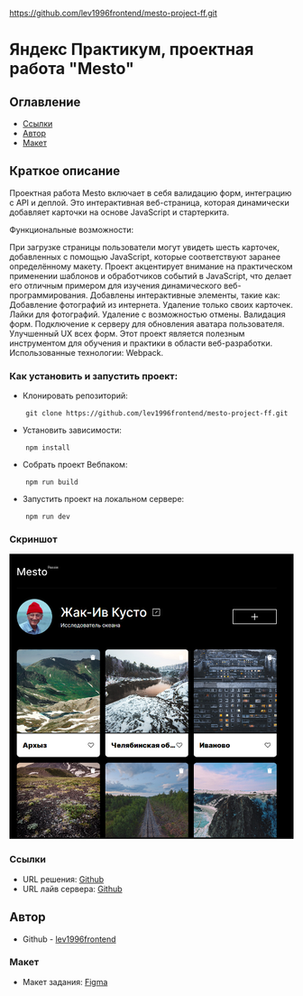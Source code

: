 https://github.com/lev1996frontend/mesto-project-ff.git

# Яндекс Практикум, проектная работа  "Mesto"

## Оглавление

- [Ссылки](#ссылки)
- [Автор](#автор)
- [Макет](#макет)

## Краткое описание
Проектная работа Mesto включает в себя валидацию форм, интеграцию с API и деплой. Это интерактивная веб-страница, которая динамически добавляет карточки на основе JavaScript и стартеркита.

Функциональные возможности:

При загрузке страницы пользователи могут увидеть шесть карточек, добавленных с помощью JavaScript, которые соответствуют заранее определённому макету.
Проект акцентирует внимание на практическом применении шаблонов и обработчиков событий в JavaScript, что делает его отличным примером для изучения динамического веб-программирования.
Добавлены интерактивные элементы, такие как:
Добавление фотографий из интернета.
Удаление только своих карточек.
Лайки для фотографий.
Удаление с возможностью отмены.
Валидация форм.
Подключение к серверу для обновления аватара пользователя.
Улучшенный UX всех форм.
Этот проект является полезным инструментом для обучения и практики в области веб-разработки. Использованные технологии: Webpack.
### Как установить и запустить проект:

* Клонировать репозиторий:

```console
    git clone https://github.com/lev1996frontend/mesto-project-ff.git
```

* Установить зависимости:

```console
    npm install
```

* Собрать проект Вебпаком:

```console
    npm run build
```

* Запустить проект на локальном сервере:

```console
    npm run dev
```

### Скриншот

![](./src/images/screenshot.png)


### Ссылки

- URL решения: [Github](https://github.com/lev1996frontend/mesto-project-ff.git)
- URL лайв сервера: [Github](https://lev1996frontend.github.io/mesto-project-ff/)

## Автор

- Github - [lev1996frontend](https://github.com/lev1996frontend)

### Макет

- Макет задания: [Figma](https://www.figma.com/design/bjyvbKKJN2naO0ucURl2Z0/JavaScript.-Sprint-5?node-id=0-1&t=Labg97fzhequOESg-0)
